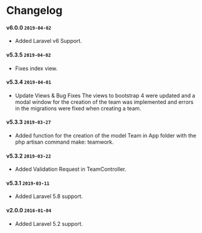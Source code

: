# Changelog

#### v6.0.0 `2019-04-02`
- Added Laravel v6 Support.

#### v5.3.5 `2019-04-02`
- Fixes index view.

#### v5.3.4 `2019-04-01`
- Update Views & Bug Fixes
The views to bootstrap 4 were updated and a modal window for the creation of the team was implemented and errors in the migrations were fixed when creating a team.

#### v5.3.3 `2019-03-27`
- Added function for the creation of the model Team in App folder with the php artisan command make: teamwork.

#### v5.3.2 `2019-03-22`
- Added Validation Request in TeamController.

#### v5.3.1 `2019-03-11`
- Added Laravel 5.8 support.

#### v2.0.0 `2016-01-04`
- Added Laravel 5.2 support.
